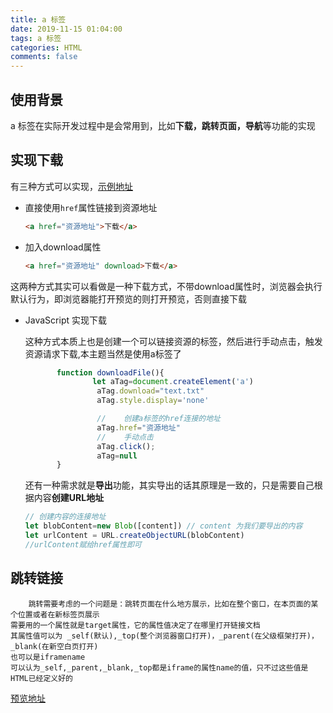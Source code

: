```yaml
---
title: a 标签
date: 2019-11-15 01:04:00
tags: a 标签
categories: HTML
comments: false
---
```


## 使用背景

a 标签在实际开发过程中是会常用到，比如**下载，跳转页面，导航**等功能的实现

## 实现下载

有三种方式可以实现，[示例地址](<https://tomoyd.github.io/hexo-blog/demos/aTag/download.html>)
<!-- more -->
- 直接使用`href`属性链接到资源地址

  ```html
  <a href="资源地址">下载</a>
  ```

- 加入download属性

  ```html
  <a href="资源地址" download>下载</a>
  ```

这两种方式其实可以看做是一种下载方式，不带download属性时，浏览器会执行默认行为，即浏览器能打开预览的则打开预览，否则直接下载

- JavaScript 实现下载

  这种方式本质上也是创建一个可以链接资源的标签，然后进行手动点击，触发资源请求下载,本主题当然是使用a标签了

  ```javascript
         function downloadFile(){
                 let aTag=document.createElement('a')
                  aTag.download="text.txt"
                  aTag.style.display='none'
  
                  //    创建a标签的href连接的地址
                  aTag.href="资源地址"
                  //    手动点击
                  aTag.click();
                  aTag=null
         }
  ```

  还有一种需求就是**导出**功能，其实导出的话其原理是一致的，只是需要自己根据内容**创建URL地址**

  ```javascript
  // 创建内容的连接地址
  let blobContent=new Blob([content]) // content 为我们要导出的内容
  let urlContent = URL.createObjectURL(blobContent)
  //urlContent赋给href属性即可
  ```

## 跳转链接
        跳转需要考虑的一个问题是：跳转页面在什么地方展示，比如在整个窗口，在本页面的某个位置或者在新标签页展示
    需要用的一个属性就是target属性，它的属性值决定了在哪里打开链接文档
    其属性值可以为 _self(默认),_top(整个浏览器窗口打开)，_parent(在父级框架打开)，_blank(在新空白页打开)
    也可以是iframename
    可以认为_self,_parent,_blank,_top都是iframe的属性name的值，只不过这些值是HTML已经定义好的
[预览地址](<https://tomoyd.github.io/hexo-blog/demos/aTag/nav.html>)
